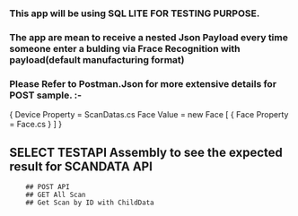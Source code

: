 ### This app will be using SQL LITE FOR TESTING PURPOSE.
### The app are mean to receive a nested Json Payload every time someone enter a bulding via Frace Recognition with payload(default manufacturing format)
### Please Refer to Postman.Json for more extensive details for POST sample. :-

{
	Device Property = ScanDatas.cs
	Face Value = new Face
	[
		{
			Face Property = Face.cs
		}
	]
}

## SELECT TESTAPI Assembly to see the expected result for SCANDATA API
		## POST API
		## GET All Scan
		## Get Scan by ID with ChildData